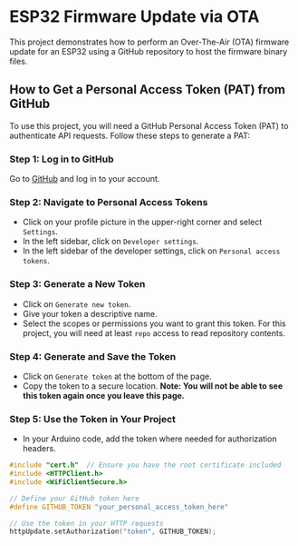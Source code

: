 # ESP32 Firmware Update via OTA

This project demonstrates how to perform an Over-The-Air (OTA) firmware update for an ESP32 using a GitHub repository to host the firmware binary files.

## How to Get a Personal Access Token (PAT) from GitHub

To use this project, you will need a GitHub Personal Access Token (PAT) to authenticate API requests. Follow these steps to generate a PAT:

### Step 1: Log in to GitHub
Go to [GitHub](https://github.com) and log in to your account.

### Step 2: Navigate to Personal Access Tokens
- Click on your profile picture in the upper-right corner and select `Settings`.
- In the left sidebar, click on `Developer settings`.
- In the left sidebar of the developer settings, click on `Personal access tokens`.

### Step 3: Generate a New Token
- Click on `Generate new token`.
- Give your token a descriptive name.
- Select the scopes or permissions you want to grant this token. For this project, you will need at least `repo` access to read repository contents.

### Step 4: Generate and Save the Token
- Click on `Generate token` at the bottom of the page.
- Copy the token to a secure location. **Note: You will not be able to see this token again once you leave this page.**

### Step 5: Use the Token in Your Project
- In your Arduino code, add the token where needed for authorization headers.

```cpp
#include "cert.h"  // Ensure you have the root certificate included
#include <HTTPClient.h>
#include <WiFiClientSecure.h>

// Define your GitHub token here
#define GITHUB_TOKEN "your_personal_access_token_here"

// Use the token in your HTTP requests
httpUpdate.setAuthorization("token", GITHUB_TOKEN);
